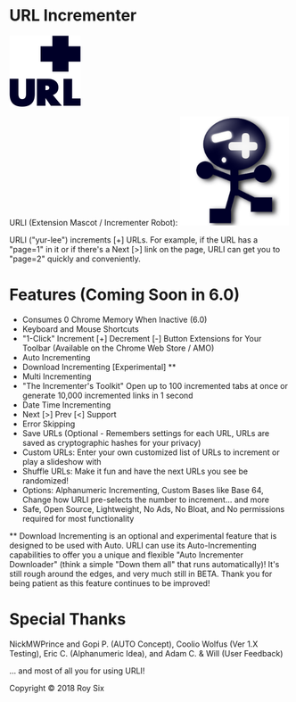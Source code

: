 # URL Incrementer

![URL Incrementer](_assets/img/darku/128.png?raw=true "URL Incrementer")

URLI (Extension Mascot / Incrementer Robot):
<img src="https://raw.githubusercontent.com/roysix/url-incrementer/master/_assets/svg/urli.svg?sanitize=true" width="196" height="196">

URLI ("yur-lee") increments [+] URLs. For example, if the URL has a "page=1" in it or if there's a Next [>] link on the page, URLI can get you to "page=2" quickly and conveniently.

# Features (Coming Soon in 6.0)
 - Consumes 0 Chrome Memory When Inactive (6.0)
- Keyboard and Mouse Shortcuts
- "1-Click" Increment [+] Decrement [-] Button Extensions for Your Toolbar (Available on the Chrome Web Store / AMO)
- Auto Incrementing
- Download Incrementing [Experimental] ** 
- Multi Incrementing
- "The Incrementer's Toolkit" Open up to 100 incremented tabs at once or generate 10,000 incremented links in 1 second
- Date Time Incrementing
- Next [>] Prev [<] Support
- Error Skipping
- Save URLs (Optional - Remembers settings for each URL, URLs are saved as cryptographic hashes for your privacy)
- Custom URLs: Enter your own customized list of URLs to increment or play a slideshow with
- Shuffle URLs: Make it fun and have the next URLs you see be randomized!
- Options: Alphanumeric Incrementing, Custom Bases like Base 64, Change how URLI pre-selects the number to increment... and more
- Safe, Open Source, Lightweight, No Ads, No Bloat, and No permissions required for most functionality

** Download Incrementing is an optional and experimental feature that is designed to be used with Auto. URLI can use its Auto-Incrementing capabilities to offer you a unique and flexible "Auto Incrementer Downloader" (think a simple "Down them all" that runs automatically)! It's still rough around the edges, and very much still in BETA. Thank you for being patient as this feature continues to be improved!

# Special Thanks
NickMWPrince and Gopi P. (AUTO Concept), Coolio Wolfus (Ver 1.X Testing), Eric C. (Alphanumeric Idea), and Adam C. & Will (User Feedback)

... and most of all you for using URLI!

Copyright © 2018 Roy Six